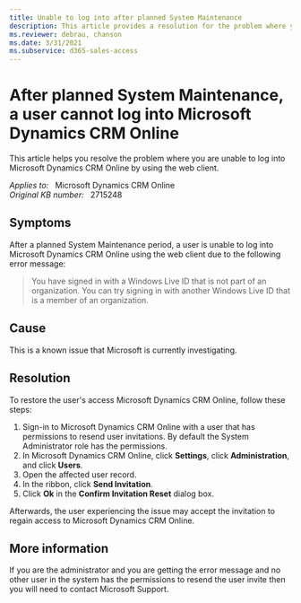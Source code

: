 ```yaml
---
title: Unable to log into after planned System Maintenance
description: This article provides a resolution for the problem where you are unable to log into Microsoft Dynamics CRM Online by using the web client.
ms.reviewer: debrau, chanson
ms.date: 3/31/2021
ms.subservice: d365-sales-access
---
```

# After planned System Maintenance, a user cannot log into Microsoft Dynamics CRM Online

This article helps you resolve the problem where you are unable to log into Microsoft Dynamics CRM Online by using the web client.

_Applies to:_ &nbsp; Microsoft Dynamics CRM Online  
_Original KB number:_ &nbsp; 2715248

## Symptoms

After a planned System Maintenance period, a user is unable to log into Microsoft Dynamics CRM Online using the web client due to the following error message:

> You have signed in with a Windows Live ID that is not part of an organization. You can try signing in with another Windows Live ID that is a member of an organization.

## Cause

This is a known issue that Microsoft is currently investigating.

## Resolution

To restore the user's access Microsoft Dynamics CRM Online, follow these steps:

1. Sign-in to Microsoft Dynamics CRM Online with a user that has permissions to resend user invitations. By default the System Administrator role has the permissions.
1. In Microsoft Dynamics CRM Online, click **Settings**, click **Administration**, and click **Users**.
1. Open the affected user record.
1. In the ribbon, click **Send Invitation**.
1. Click **Ok** in the **Confirm Invitation Reset** dialog box.

Afterwards, the user experiencing the issue may accept the invitation to regain access to Microsoft Dynamics CRM Online.

## More information

If you are the administrator and you are getting the error message and no other user in the system has the permissions to resend the user invite then you will need to contact Microsoft Support.
